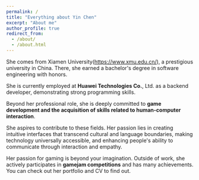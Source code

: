 ```yaml
---
permalink: /
title: "Everything about Yin Chen"
excerpt: "About me"
author_profile: true
redirect_from: 
  - /about/
  - /about.html
---
```



She comes from Xiamen University(https://www.xmu.edu.cn/), a prestigious university in China.  There, she earned a bachelor's degree in software engineering with honors.

She is currently employed at **Huawei Technologies Co.**, Ltd. as a backend developer, demonstrating strong programming skills. 

Beyond her professional role, she is deeply committed to **game development and the acquisition of skills related to human-computer interaction**. 

She aspires to contribute to these fields.  Her passion lies in creating intuitive interfaces that transcend cultural and language boundaries, making technology universally accessible, and enhancing people's ability to communicate through interaction and empathy.

Her passion for gaming is beyond your imagination. Outside of work, she actively participates in **gamejam competitions** and has many achievements. You can check out her portfolio and CV to find out.
